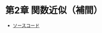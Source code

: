 # 第2章 関数近似（補間）

* [ソースコード](https://github.com/myuuuuun/NumericalCalculation/blob/master/chapter2/chap2.py)
